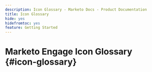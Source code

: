 ```yaml
---
description: Icon Glossary - Marketo Docs - Product Documentation
title: Icon Glossary
hide: yes
hidefromtoc: yes
feature: Getting Started
---
```

# Marketo Engage Icon Glossary {#icon-glossary}
